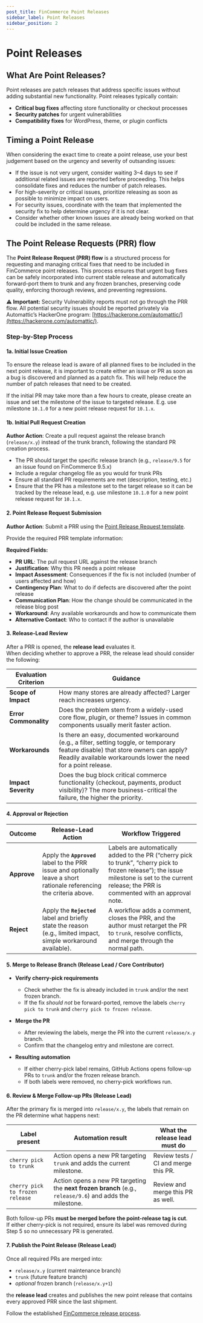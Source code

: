 ```yaml
---
post_title: FinCommerce Point Releases
sidebar_label: Point Releases
sidebar_position: 2
---
```


# Point Releases

## What Are Point Releases?

Point releases are patch releases that address specific issues without adding substantial new functionality. Point releases typically contain:

- **Critical bug fixes** affecting store functionality or checkout processes
- **Security patches** for urgent vulnerabilities
- **Compatibility fixes** for WordPress, theme, or plugin conflicts

## Timing a Point Release

When considering the exact time to create a point release, use your best judgement based on the urgency and severity of outsanding issues:

- If the issue is not very urgent, consider waiting 3–4 days to see if additional related issues are reported before proceeding. This helps consolidate fixes and reduces the number of patch releases.
- For high-severity or critical issues, prioritize releasing as soon as possible to minimize impact on users.
- For security issues, coordinate with the team that implemented the security fix to help determine urgency if it is not clear.
- Consider whether other known issues are already being worked on that could be included in the same release.

## The Point Release Requests (PRR) flow

The **Point Release Request (PRR) flow** is a structured process for requesting and managing critical fixes that need to be included in FinCommerce point releases. This process ensures that urgent bug fixes can be safely incorporated into current stable release and automatically forward-port them to trunk and any frozen branches, preserving code quality, enforcing thorough reviews, and preventing regressions.

**⚠️ Important:** Security Vulnerability reports must not go through the PRR flow. All potential security issues should be reported privately via Automattic’s HackerOne program: [https://hackerone.com/automattic/](https://hackerone.com/automattic/).

### Step-by-Step Process

#### 1a. Initial Issue Creation

To ensure the release lead is aware of all planned fixes to be included in the next point release, it is important to create either an issue or PR as soon as a bug is discovered and planned as a patch fix.  This will help reduce the number of patch releases that need to be created.

If the initial PR may take more than a few hours to create, please create an issue and set the milestone of the issue to targeted release. E.g. use milestone `10.1.0` for a new point release request for `10.1.x`.

#### 1b. Initial Pull Request Creation

**Author Action**: Create a pull request against the release branch (`release/x.y`) instead of the trunk branch, following the standard PR creation process.

- The PR should target the specific release branch (e.g., `release/9.5` for an issue found on FinCommerce 9.5.x)
- Include a regular changelog file as you would for trunk PRs
- Ensure all standard PR requirements are met (description, testing, etc.)
- Ensure that the PR has a milestone set to the target release so it can be tracked by the release lead, e.g. use milestone `10.1.0` for a new point release request for `10.1.x`.

#### 2. Point Release Request Submission

**Author Action**: Submit a PRR using the [Point Release Request template](https://github.com/dieselfox1/fincommerce/issues/new?template=new-prr-template.yml).

Provide the required PRR template information:

**Required Fields:**

- **PR URL**: The pull request URL against the release branch
- **Justification**: Why this PR needs a point release
- **Impact Assessment**: Consequences if the fix is not included (number of users affected and how)
- **Contingency Plan**: What to do if defects are discovered after the point release
- **Communication Plan**: How the change should be communicated in the release blog post
- **Workaround**: Any available workarounds and how to communicate them
- **Alternative Contact**: Who to contact if the author is unavailable

#### 3. Release-Lead Review

After a PRR is opened, the **release lead** evaluates it.  
When deciding whether to approve a PRR, the release lead should consider the following:

| Evaluation Criterion | Guidance |
| -------------------- | -------- |
| **Scope of Impact**  | How many stores are already affected? Larger reach increases urgency. |
| **Error Commonality** | Does the problem stem from a widely-used core flow, plugin, or theme? Issues in common components usually merit faster action. |
| **Workarounds**      | Is there an easy, documented workaround (e.g., a filter, setting toggle, or temporary feature disable) that store owners can apply? Readily available workarounds lower the need for a point release. |
| **Impact Severity**  | Does the bug block critical commerce functionality (checkout, payments, product visibility)? The more business-critical the failure, the higher the priority. |

#### 4. Approval or Rejection

| Outcome | Release-Lead Action | Workflow Triggered |
|---------|--------------------|--------------------|
| **Approve** | Apply the **`Approved`** label to the PRR issue and optionally leave a short rationale referencing the criteria above. | Labels are automatically added to the PR (“cherry pick to trunk”, “cherry pick to frozen release”); the issue milestone is set to the current release; the PRR is commented with an approval note. |
| **Reject** | Apply the **`Rejected`** label and briefly state the reason (e.g., limited impact, simple workaround available). | A workflow adds a comment, closes the PRR, and the author must retarget the PR to `trunk`, resolve conflicts, and merge through the normal path. |


#### 5. Merge to Release Branch (Release Lead / Core Contributor)

- **Verify cherry-pick requirements**
    - Check whether the fix is already included in `trunk` and/or the next frozen branch.
    - If the fix *should not* be forward-ported, remove the labels `cherry pick to trunk` and `cherry pick to frozen release`.

- **Merge the PR**
    - After reviewing the labels, merge the PR into the current `release/x.y` branch.
    - Confirm that the changelog entry and milestone are correct.

- **Resulting automation**
    - If either cherry-pick label remains, GitHub Actions opens follow-up PRs to `trunk` and/or the frozen release branch.
    - If both labels were removed, no cherry-pick workflows run.

#### 6. Review & Merge Follow-up PRs (Release Lead)

After the primary fix is merged into `release/x.y`, the labels that remain on the PR determine what happens next:

| Label present | Automation result | What the release lead must do |
|---------------|------------------|------------------------------|
| `cherry pick to trunk` | Action opens a new PR targeting `trunk` and adds the current milestone. | Review tests / CI and merge this PR. |
| `cherry pick to frozen release` | Action opens a new PR targeting the **next frozen branch** (e.g., `release/9.6`) and adds the milestone. | Review and merge this PR as well. |

Both follow-up PRs **must be merged before the point-release tag is cut**.  
If either cherry-pick is not required, ensure its label was removed during Step 5 so no unnecessary PR is generated.

#### 7. Publish the Point Release (Release Lead)

Once all required PRs are merged into:

- `release/x.y` (current maintenance branch)
- `trunk` (future feature branch)
- *optional* frozen branch (`release/x.y+1`)

the **release lead** creates and publishes the new point release that contains every approved PRR since the last shipment.

Follow the established [FinCommerce release process](/docs/contribution/releases/building-and-publishing).
